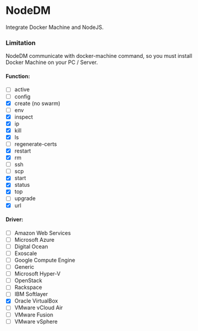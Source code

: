 # NodeDM

Integrate Docker Machine and NodeJS.

### Limitation

NodeDM communicate with docker-machine command, so you must install Docker Machine on your PC / Server.

#### Function:

- [ ] active
- [ ] config
- [x] create (no swarm)
- [ ] env
- [x] inspect
- [x] ip
- [x] kill
- [x] ls
- [ ] regenerate-certs
- [x] restart
- [x] rm
- [ ] ssh
- [ ] scp
- [x] start
- [x] status
- [x] top
- [ ] upgrade
- [x] url

#### Driver:

- [ ] Amazon Web Services
- [ ] Microsoft Azure
- [ ] Digital Ocean
- [ ] Exoscale
- [ ] Google Compute Engine
- [ ] Generic
- [ ] Microsoft Hyper-V
- [ ] OpenStack
- [ ] Rackspace
- [ ] IBM Softlayer
- [x] Oracle VirtualBox
- [ ] VMware vCloud Air
- [ ] VMware Fusion
- [ ] VMware vSphere
